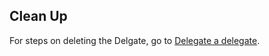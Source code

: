 ## Clean Up

For steps on deleting the Delgate, go to [Delegate a delegate](../../../platform/2_Delegates/manage-delegates/delete-a-delegate.md).
